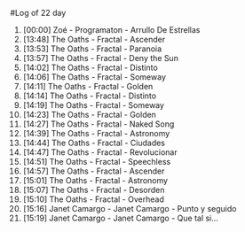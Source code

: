 #Log of 22 day

1. [00:00] Zoé - Programaton - Arrullo De Estrellas
1. [13:48] The Oaths - Fractal - Ascender
1. [13:53] The Oaths - Fractal - Paranoia
1. [13:57] The Oaths - Fractal - Deny the Sun
1. [14:02] The Oaths - Fractal - Distinto
1. [14:06] The Oaths - Fractal - Someway
1. [14:11] The Oaths - Fractal - Golden
1. [14:14] The Oaths - Fractal - Distinto
1. [14:19] The Oaths - Fractal - Someway
1. [14:23] The Oaths - Fractal - Golden
1. [14:27] The Oaths - Fractal - Naked Song
1. [14:39] The Oaths - Fractal - Astronomy
1. [14:44] The Oaths - Fractal - Ciudades
1. [14:47] The Oaths - Fractal - Revolucionar
1. [14:51] The Oaths - Fractal - Speechless
1. [14:57] The Oaths - Fractal - Ascender
1. [15:01] The Oaths - Fractal - Astronomy
1. [15:07] The Oaths - Fractal - Desorden
1. [15:10] The Oaths - Fractal - Overhead
1. [15:16] Janet Camargo - Janet Camargo - Punto y seguido
1. [15:19] Janet Camargo - Janet Camargo - Que tal si...
